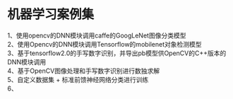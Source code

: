 # 机器学习案例集

1、使用opencv的DNN模块调用caffe的GoogLeNet图像分类模型  
2、使用Opencv的DNN模块调用Tensorflow的mobilenet对象检测模型  
3、基于tensorflow2.0的手写数字识别，并导出pb模型供OpenCV的C++版本的DNN模块调用  
4、基于OpenCV图像处理和手写数字识别进行数独求解  
5、自定义数据集 + 标准前馈神经网络分类进行训练  
6、
